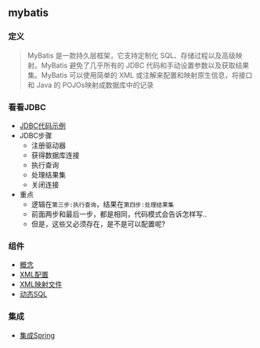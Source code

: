 ## mybatis

### 定义
> MyBatis 是一款持久层框架，它支持定制化 SQL、存储过程以及高级映射。MyBatis 避免了几乎所有的 JDBC 代码和手动设置参数以及获取结果集。MyBatis 可以使用简单的 XML 或注解来配置和映射原生信息，将接口和 Java 的 POJOs映射成数据库中的记录

### 看看JDBC
- [JDBC代码示例](core/JDBC.md)
- JDBC步骤
    - 注册驱动器
    - 获得数据库连接
    - 执行查询
    - 处理结果集
    - 关闭连接
- 重点
    - 逻辑在`第三步:执行查询`，结果在`第四步:处理结果集`
    - 前面两步和最后一步，都是相同，代码模式会告诉怎样写..
    - 但是，这些又必须存在，是不是可以配置呢?

### 组件
- [概念](core/Introduction.md)
- [XML配置](core/Configuration.md)
- [XML映射文件](core/Mapper.md)
- [动态SQL](core/Dynamic-SQL.md)


### 集成
- [集成Spring](mybatis-spring/README.md) 